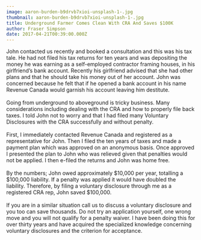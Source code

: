 ```yaml
---
image: aaron-burden-b9drvb7xioi-unsplash-1-.jpg
thumbnail: aaron-burden-b9drvb7xioi-unsplash-1-.jpg
title: Underground Farmer Comes Clean With CRA And Saves $100K
author: Fraser Simpson
date: 2017-04-21T00:39:00.000Z
---
```

John contacted us recently and booked a consultation and this was his tax tale. He had not filed his tax returns for ten years and was depositing the money he was earning as a self-employed contractor framing houses, in his girlfriend’s bank account. Recently his girlfriend advised that she had other plans and that he should take his money out of her account. John was concerned because he felt that if he opened a bank account in his name Revenue Canada would garnish his account leaving him destitute.\
\
Going from underground to aboveground is tricky business. Many considerations including dealing with the CRA and how to properly file back taxes. I told John not to worry and that I had filed many Voluntary Disclosures with the CRA successfully and without penalty.\
\
First, I immediately contacted Revenue Canada and registered as a representative for John. Then I filed the ten years of taxes and made a payment plan which was approved on an anonymous basis. Once approved I presented the plan to John who was relieved given that penalties would not be applied. I then e-filed the returns and John was home free.\
\
By the numbers; John owed approximately $10,000 per year, totalling a $100,000 liability. If a penalty was applied it would have doubled the liability. Therefore, by filing a voluntary disclosure through me as a registered CRA rep, John saved $100,000.\
\
If you are in a similar situation call us to discuss a voluntary disclosure and you too can save thousands. Do not try an application yourself, one wrong move and you will not qualify for a penalty waiver. I have been doing this for over thirty years and have acquired the specialized knowledge concerning voluntary disclosures and the criterion for acceptance.